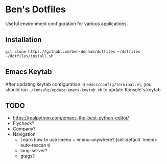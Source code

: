 # Ben's Dotfiles

Useful environment configuration for various applications.


## Installation

```
git clone https://github.com/ben-denham/dotfiles ~/dotfiles
~/dotfiles/install.sh
```

## Emacs Keytab

After updating keytab configuration in `emacs/config/terminal.el`, you
should run `./konsole/update-emacs-keytab.sh` to update Konsole's
keytab.


## TODO

* https://realpython.com/emacs-the-best-python-editor/
* Flycheck?
* Company?
* Navigation
  * Learn how to use imenu + imenu-anywhere? (set-default 'imenu-auto-rescan t)
  * lang-server?
  * gtags?
